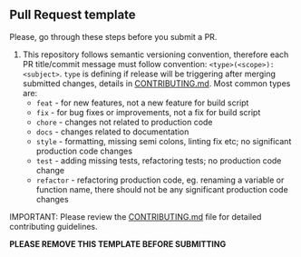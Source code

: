 ## Pull Request template
Please, go through these steps before you submit a PR.

1. This repository follows semantic versioning convention, therefore each PR title/commit message must follow convention: `<type>(<scope>): <subject>`.
   `type` is defining if release will be triggering after merging submitted changes, details in [CONTRIBUTING.md](../CONTRIBUTING.md).
    Most common types are:
    * `feat`      - for new features, not a new feature for build script
    * `fix`       - for bug fixes or improvements, not a fix for build script
    * `chore`     - changes not related to production code
    * `docs`      - changes related to documentation
    * `style`     - formatting, missing semi colons, linting fix etc; no significant production code changes
    * `test`      - adding missing tests, refactoring tests; no production code change
    * `refactor`  - refactoring production code, eg. renaming a variable or function name, there should not be any significant production code changes

IMPORTANT: Please review the [CONTRIBUTING.md](../CONTRIBUTING.md) file for detailed contributing guidelines.

**PLEASE REMOVE THIS TEMPLATE BEFORE SUBMITTING**
